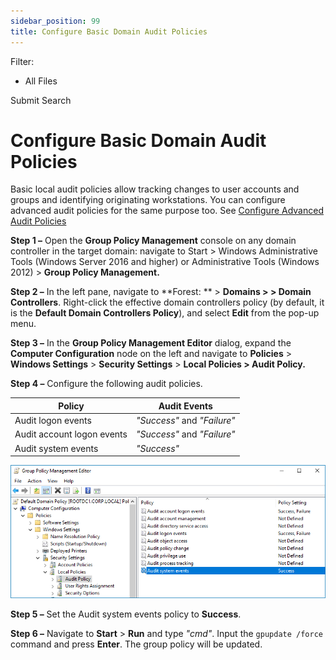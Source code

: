```yaml
---
sidebar_position: 99
title: Configure Basic Domain Audit Policies
---
```


Filter: 

* All Files

Submit Search

# Configure Basic Domain Audit Policies

Basic local audit policies allow tracking changes to user accounts and groups and identifying originating workstations. You can configure advanced audit policies for the same purpose too. See [Configure Advanced Audit Policies](AdvancedAudit "Configure Advanced Audit Policies")

**Step 1 –** Open the **Group Policy Management** console on any domain controller in the target domain: navigate to Start > Windows Administrative Tools (Windows Server 2016 and higher) or Administrative Tools (Windows 2012) >  **Group Policy Management.**

**Step 2 –** In the left pane, navigate to **Forest: ** > **Domains >  > Domain Controllers**. Right-click the effective domain controllers policy (by default, it is the **Default Domain Controllers Policy**), and select **Edit** from the pop-up menu.

**Step 3 –** In the **Group Policy Management Editor** dialog, expand the **Computer Configuration** node on the left and navigate to **Policies** > **Windows Settings** > **Security Settings** > **Local Policies > Audit Policy.**

**Step 4 –** Configure the following audit policies.

| Policy | Audit Events |
| --- | --- |
| Audit logon events | *"Success"* and *"Failure"* |
| Audit account logon events | *"Success"* and *"Failure"* |
| Audit system events | *"Success"* |

![](../../../Resources/Images/Auditor/ManualConfig/ManualConfig_NLA_AuditPolicies2016.png)

**Step 5 –** Set the Audit system events policy to **Success**.

**Step 6 –** Navigate to **Start** > **Run** and type *"cmd"*. Input the `gpupdate /force` command and press **Enter**. The group policy will be updated.
